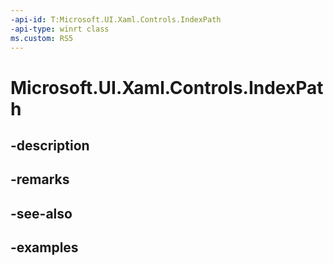 ```yaml
---
-api-id: T:Microsoft.UI.Xaml.Controls.IndexPath
-api-type: winrt class
ms.custom: RS5
---
```


<!-- Class syntax.
public class IndexPath : IStringable
-->

# Microsoft.UI.Xaml.Controls.IndexPath

## -description

## -remarks

## -see-also

## -examples

